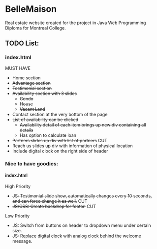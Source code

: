 # BelleMaison

Real estate website created for the project in Java Web Programming Diploma for Montreal College.

## TODO List:
### index.html
MUST HAVE
- ~~Home section~~
- ~~Advantage section~~
- ~~Testimonial section~~
- ~~Availability section with 3 slides~~
  - ~~Condo~~
  - ~~House~~
  - ~~Vacant Land~~
- Contact section at the very bottom of the page
- ~~List of availability can be clicked~~
  - ~~Availability detail of each item brings up new div containing all details~~
  - Has option to calculate loan
- ~~Partners slides up div with list of partners~~ CUT
- Reach us slides up div with information of physical location
- Include digital clock on the right side of header

### Nice to have goodies:
#### index.html
High Priority
- ~~JS: Testimonial slide show, automatically changes every 10 seconds, and can force change it as well.~~ CUT
- ~~JS/CSS: Create backdrop for footer.~~ CUT

Low Priority
- JS: Switch from buttons on header to dropdown menu under certain size.
- JS: Replace digital clock with analog clock behind the welcome message.